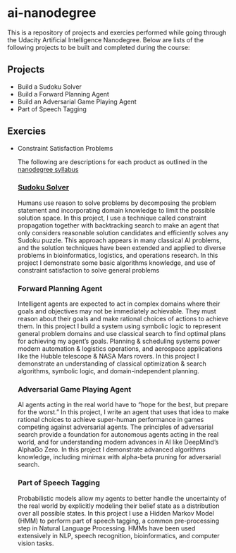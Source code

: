 # ai-nanodegree

This is a repository of projects and exercies performed while going through the Udacity Artificial Intelligence Nanodegree. Below are lists of the following projects to be built and completed during the course:

<h2>Projects</h2>
<ul>
<li>Build a Sudoku Solver
<li>Build a Forward Planning Agent
<li>Build an Adversarial Game Playing Agent
<li>Part of Speech Tagging
</ul>

<h2>Exercies</h2>
<ul>
	<li>Constraint Satisfaction Problems</li>


The following are descriptions for each product as outlined in the <a href="https://d20vrrgs8k4bvw.cloudfront.net/documents/en-US/Artificial+Intelligence+Nanodegree+Syllabus.pdf?utm_campaign=acq_100_auto_ndxxx_syllabus_na&utm_source=blueshift&utm_medium=email&utm_content=acq_100_auto_ndxxx_auto-syllabus_na&bsft_clkid=8b1cc4c6-63d7-4027-b10f-446314a8aba2&bsft_uid=a8480cea-e6c2-42c0-8361-dd763f7fb35a&bsft_mid=17683981-b666-49e3-8d28-4d66ca67396a&bsft_eid=063b0846-68f4-0fd6-1512-dae12f602902&bsft_txnid=245202c0-a707-4a52-99f3-04ab5a6d9370">nanodegree syllabus</a>


<a href="https://github.com/alekzandr/ai-nanodegree/tree/master/Sudoku"><h3>Sudoku Solver</h3></a>
Humans use reason to solve problems by decomposing the problem statement and incorporating domain
knowledge to limit the possible solution space. In this project, I use a technique called constraint
propagation together with backtracking search to make an agent that only considers reasonable solution
candidates and efficiently solves any Sudoku puzzle. This approach appears in many classical AI problems,
and the solution techniques have been extended and applied to diverse problems in bioinformatics,
logistics, and operations research. In this project I demonstrate some basic algorithms knowledge, and use of constraint
satisfaction to solve general problems


<h3>Forward Planning Agent</h3>
Intelligent agents are expected to act in complex domains where their goals and objectives may not be
immediately achievable. They must reason about their goals and make rational choices of actions to achieve
them. In this project I build a system using symbolic logic to represent general problem domains and
use classical search to find optimal plans for achieving my agent’s goals. Planning & scheduling systems
power modern automation & logistics operations, and aerospace applications like the Hubble telescope &
NASA Mars rovers. In this project I demonstrate an understanding of classical optimization & search algorithms,
symbolic logic, and domain-independent planning.


<h3>Adversarial Game Playing Agent</h3>
AI agents acting in the real world have to “hope for the best, but prepare for the worst.” In this project, I 
write an agent that uses that idea to make rational choices to achieve super-human performance in
games competing against adversarial agents. The principles of adversarial search provide a foundation for
autonomous agents acting in the real world, and for understanding modern advances in AI like DeepMind’s
AlphaGo Zero. In this project I demonstrate advanced algorithms knowledge, including minimax with alpha-beta
pruning for adversarial search.


<h3>Part of Speech Tagging</h3>
Probabilistic models allow my agents to better handle the uncertainty of the real world by explicitly
modeling their belief state as a distribution over all possible states. In this project I use a Hidden
Markov Model (HMM) to perform part of speech tagging, a common pre-processing step in Natural
Language Processing. HMMs have been used extensively in NLP, speech recognition, bioinformatics, and
computer vision tasks.
